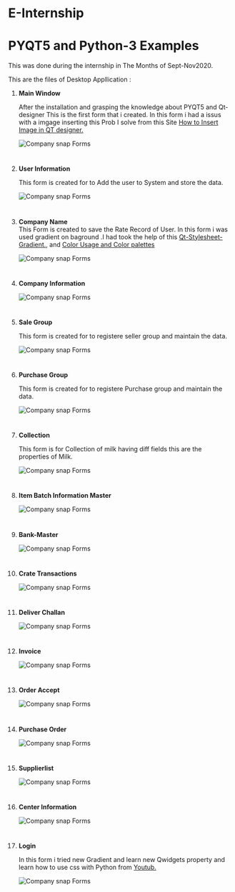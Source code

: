 # E-Internship
# **PYQT5 and Python-3 Examples** 

This was done during the internship in The Months of Sept-Nov2020.

This are the files of Desktop Appllication :

 
1. **Main Window**
   
   After the installation and grasping the knowledge about PYQT5 and Qt-designer This is the first form that i created. In this form i had a issus with a imgage inserting this Prob I solve from this Site [How to Insert Image in QT designer.](https://www.techwithtim.net/tutorials/pyqt5-tutorial/images/) 
   
   
   
   
   ![Company snap Forms](https://github.com/omkardurafe1/E-Internship/blob/main/Esnaps/MainWindow.jpg)
   #

2. **User Information**
    
    This form is created for to Add the user to System and store the data.
       

    ![Company snap Forms](https://github.com/omkardurafe1/E-Internship/blob/main/Esnaps/User_Login.png)
    #
3.  **Company Name**  
        This Form is created to save the Rate Record of User.
        In this form i was used gradient on baground .I had took the help of this [Qt-Stylesheet-Gradient.](https://www.qtcentre.org/threads/32783-Style-Sheet-with-Gradient-Background), and [Color Usage and Color palettes](https://material.io/design/color/the-color-system.html#color-usage-and-palettes) 
    
    ![Company snap Forms](https://github.com/omkardurafe1/E-Internship/blob/main/Esnaps/Company_name.png)
    #

4. **Company Information**

   ![Company snap Forms](https://github.com/omkardurafe1/E-Internship/blob/main/Esnaps/CompanyInformation.jpg) 
   #
5. **Sale Group**

    This form is created for to registere seller group and maintain the data.

   ![Company snap Forms](https://github.com/omkardurafe1/E-Internship/blob/main/Esnaps/SalegroupInfo.png)
   #
6. **Purchase Group**
     
     This form is created for to registere Purchase group and maintain the data.

    ![Company snap Forms](https://github.com/omkardurafe1/E-Internship/blob/main/Esnaps/PurchaseGroupInfo.png)
    #
7. **Collection**

    This form is for Collection of milk having diff fields this are the properties of Milk.

    ![Company snap Forms](https://github.com/omkardurafe1/E-Internship/blob/main/Esnaps/Collection.png)
    #

8. **Item Batch Information Master**

    ![Company snap Forms](https://github.com/omkardurafe1/E-Internship/blob/main/Esnaps/Item_Batch_Information_Master.png)
    #
9. **Bank-Master**

    ![Company snap Forms](https://github.com/omkardurafe1/E-Internship/blob/main/Esnaps/Bank-Master.png)
    #
10. **Crate Transactions**

    ![Company snap Forms](https://github.com/omkardurafe1/E-Internship/blob/main/Esnaps/Cratetransaction.png)
    #

11. **Deliver Challan**

    ![Company snap Forms](https://github.com/omkardurafe1/E-Internship/blob/main/Esnaps/DeliverChallan.png)
    #

12. **Invoice**

     ![Company snap Forms](https://github.com/omkardurafe1/E-Internship/blob/main/Esnaps/Invoice.png)
    #

13. **Order Accept**

     ![Company snap Forms](https://github.com/omkardurafe1/E-Internship/blob/main/Esnaps/OrderAccept.png)
    #
    
14. **Purchase Order**

     ![Company snap Forms](https://github.com/omkardurafe1/E-Internship/blob/main/Esnaps/PurchaseOrder.png)
    #

15. **Supplierlist**

     ![Company snap Forms](https://github.com/omkardurafe1/E-Internship/blob/main/Esnaps/SupplierList.png)
    #

16. **Center Information**

    ![Company snap Forms](https://github.com/omkardurafe1/E-Internship/blob/main/Esnaps/CenterInformation.png)
    #

17. **Login**
    
    In this form i tried new Gradient and learn new Qwidgets property and learn  how to use css  with Python from  [Youtub.](https://www.youtube.com/watch?v=Hsp20Gq4ihw&t=547s)

    ![Company snap Forms](https://github.com/omkardurafe1/E-Internship/blob/main/Esnaps/LoginDemo.png)

 
